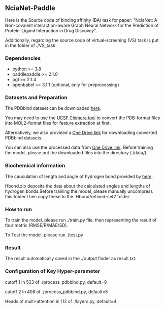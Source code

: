 ## NciaNet-Paddle
Here is the Source code of binding affinity (BA) task for paper: "NciaNet: A Non-covalent interaction-aware Graph Neural Network for the Prediction of Protein-Ligand Interaction in Drug Discovey".

Additionally, regarding the source code of virtual-screening (VS) task is put in the folder of ./VS_task

### Dependencies
- python >= 3.8
- paddlepaddle >= 2.1.0
- pgl >= 2.1.4
- openbabel == 3.1.1 (optional, only for preprocessing)

### Datasets and Preparation
The PDBbind dataset can be downloaded [here](http://pdbbind-cn.org).

You may need to use the [UCSF Chimera tool](https://www.cgl.ucsf.edu/chimera/) to convert the PDB-format files into MOL2-format files for feature extraction at first.

Alternatively, we also provided a [One Drive link](https://1drv.ms/f/s!Ap_z1OHP_xEagUyGOLgKARDNHw5b?e=kJW9Vp) for downloading converted PDBbind datasets.

You can also use the processed data from [One Drive link](https://1drv.ms/u/s!Ap_z1OHP_xEagUfpFIT1g51lMzcE?e=TbK2co). Before training the model, please put the downloaded files into the directory (./data/).

### Biochemical information
The cauculation of length and angle of hydrogen bond provided by [here](https://github.com/psa-lab/Hbind).

Hbond.zip deposits the data about the calculated angles and lengths of hydrogen bonds.Before training the model, please manually uncompress this folder.Then copy these to the .Hbond/refined-set2 folder

### How to run
To train the model, please run ./train.py file, then representing the result of four metric (RMSE/R/MAE/SD).

To Test the model, please run ./test.py

### Result
The result automatically saved in the ./output floder as result.txt.

### Configuration of Key Hyper-parameter 
cutoff 1 in 533 of ./process_pdbbind.py, default=9

cutoff 2 in 408 of ./process_pdbbind.py, default=5

Heads of multi-attention in 112 of ./layers.py, default=4